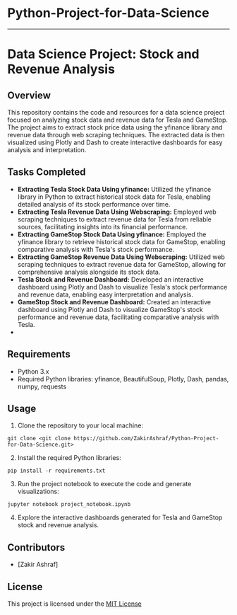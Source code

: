 # Python-Project-for-Data-Science

---
# Data Science Project: Stock and Revenue Analysis

## Overview
This repository contains the code and resources for a data science project focused on analyzing stock data and revenue data for Tesla and GameStop. The project aims to extract stock price data using the yfinance library and revenue data through web scraping techniques. The extracted data is then visualized using Plotly and Dash to create interactive dashboards for easy analysis and interpretation.

## Tasks Completed
- **Extracting Tesla Stock Data Using yfinance:** Utilized the yfinance library in Python to extract historical stock data for Tesla, enabling detailed analysis of its stock performance over time.
- **Extracting Tesla Revenue Data Using Webscraping:** Employed web scraping techniques to extract revenue data for Tesla from reliable sources, facilitating insights into its financial performance.
- **Extracting GameStop Stock Data Using yfinance:** Employed the yfinance library to retrieve historical stock data for GameStop, enabling comparative analysis with Tesla's stock performance.
- **Extracting GameStop Revenue Data Using Webscraping:** Utilized web scraping techniques to extract revenue data for GameStop, allowing for comprehensive analysis alongside its stock data.
- **Tesla Stock and Revenue Dashboard:** Developed an interactive dashboard using Plotly and Dash to visualize Tesla's stock performance and revenue data, enabling easy interpretation and analysis.
- **GameStop Stock and Revenue Dashboard:** Created an interactive dashboard using Plotly and Dash to visualize GameStop's stock performance and revenue data, facilitating comparative analysis with Tesla.
- 

## Requirements
- Python 3.x
- Required Python libraries: yfinance, BeautifulSoup, Plotly, Dash, pandas, numpy, requests

## Usage
1. Clone the repository to your local machine:

```
git clone <git clone https://github.com/ZakirAshraf/Python-Project-for-Data-Science.git>
```

2. Install the required Python libraries:

```
pip install -r requirements.txt
```

3. Run the project notebook to execute the code and generate visualizations:

```
jupyter notebook project_notebook.ipynb
```

4. Explore the interactive dashboards generated for Tesla and GameStop stock and revenue analysis.

## Contributors
- [Zakir Ashraf]

## License
This project is licensed under the [MIT License](LICENSE)
